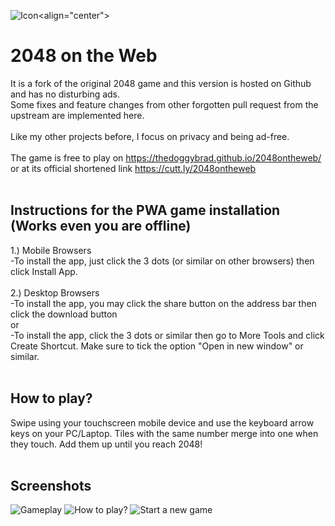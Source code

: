 ![Icon](https://thedoggybrad.github.io/2048ontheweb/meta/2048-rounded-144.png)<align="center">
# 2048 on the Web
It is a fork of the original 2048 game and this version is hosted on Github and has no disturbing ads.
<br>
Some fixes and feature changes from other forgotten pull request from the upstream are implemented here.
<br>
<br>
Like my other projects before, I focus on privacy and being ad-free.
<br>
<br>
The game is free to play on https://thedoggybrad.github.io/2048ontheweb/ or at its official shortened link https://cutt.ly/2048ontheweb
<br>
<br>
## Instructions for the PWA game installation (Works even you are offline)
1.) Mobile Browsers
<br>
-To install the app, just click the 3 dots (or similar on other browsers) then click Install App. 
<br>
<br>
2.) Desktop Browsers
<br>
-To install the app, you may click the share button on the address bar then click the download button
<br>
or
<br>
-To install the app, click the 3 dots or similar then go to More Tools and click Create Shortcut. Make sure to tick the option "Open in new window" or similar.
<br>
<br>
## How to play?
Swipe using your touchscreen mobile device and use the keyboard arrow keys on your PC/Laptop. Tiles with the same number merge into one when they touch. Add them up until you reach 2048!
<br>
<br>
## Screenshots
![Gameplay](https://thedoggybrad.github.io/2048ontheweb/screenshot/screen.png)
![How to play?](https://thedoggybrad.github.io/2048ontheweb/screenshot/infobox.png)
![Start a new game](https://thedoggybrad.github.io/2048ontheweb/screenshot/starter.png)
